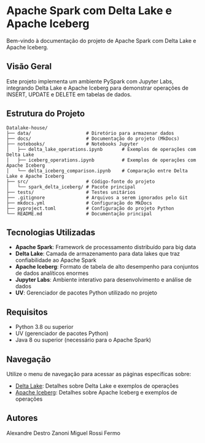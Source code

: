 # Apache Spark com Delta Lake e Apache Iceberg

Bem-vindo à documentação do projeto de Apache Spark com Delta Lake e Apache Iceberg.

## Visão Geral

Este projeto implementa um ambiente PySpark com Jupyter Labs, integrando Delta Lake e Apache Iceberg para demonstrar operações de INSERT, UPDATE e DELETE em tabelas de dados.

## Estrutura do Projeto

```
Datalake-house/
├── data/                    # Diretório para armazenar dados
├── docs/                    # Documentação do projeto (MkDocs)
├── notebooks/               # Notebooks Jupyter
│   ├── delta_lake_operations.ipynb       # Exemplos de operações com Delta Lake
│   ├── iceberg_operations.ipynb          # Exemplos de operações com Apache Iceberg
│   └── delta_iceberg_comparison.ipynb    # Comparação entre Delta Lake e Apache Iceberg
├── src/                     # Código-fonte do projeto
│   └── spark_delta_iceberg/ # Pacote principal
├── tests/                   # Testes unitários
├── .gitignore               # Arquivos a serem ignorados pelo Git
├── mkdocs.yml               # Configuração do MkDocs
├── pyproject.toml           # Configuração do projeto Python
└── README.md                # Documentação principal
```

## Tecnologias Utilizadas

- **Apache Spark**: Framework de processamento distribuído para big data
- **Delta Lake**: Camada de armazenamento para data lakes que traz confiabilidade ao Apache Spark
- **Apache Iceberg**: Formato de tabela de alto desempenho para conjuntos de dados analíticos enormes
- **Jupyter Labs**: Ambiente interativo para desenvolvimento e análise de dados
- **UV**: Gerenciador de pacotes Python utilizado no projeto

## Requisitos

- Python 3.8 ou superior
- UV (gerenciador de pacotes Python)
- Java 8 ou superior (necessário para o Apache Spark)

## Navegação

Utilize o menu de navegação para acessar as páginas específicas sobre:

- [Delta Lake](delta-lake.md): Detalhes sobre Delta Lake e exemplos de operações
- [Apache Iceberg](apache-iceberg.md): Detalhes sobre Apache Iceberg e exemplos de operações

## Autores

Alexandre Destro Zanoni
Miguel Rossi Fermo